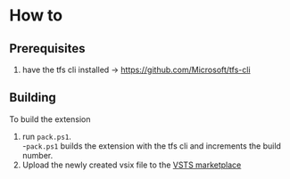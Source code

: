 How to
===

## Prerequisites
1. have the tfs cli installed -> https://github.com/Microsoft/tfs-cli


## Building
To build the extension  
1. run ```pack.ps1```.  
 -```pack.ps1``` builds the extension with the tfs cli and increments the build number.  
2. Upload the newly created vsix file to the [VSTS marketplace](https://marketplace.visualstudio.com/manage/publishers/)